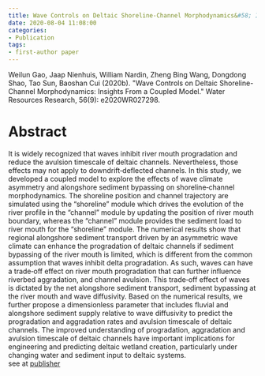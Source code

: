 ```yaml
---
title: Wave Controls on Deltaic Shoreline‐Channel Morphodynamics&#58; Insights from a Coupled Model
date: 2020-08-04 11:08:00
categories:
- Publication
tags:
- first-author paper
---
```

<p> Weilun Gao, Jaap Nienhuis, William Nardin, Zheng Bing Wang, Dongdong Shao, Tao Sun, Baoshan Cui (2020b). "Wave Controls on Deltaic Shoreline-Channel Morphodynamics: Insights From a Coupled Model." Water Resources Research, 56(9): e2020WR027298. </p>

# Abstract
It is widely recognized that waves inhibit river mouth progradation and reduce the avulsion timescale of deltaic channels. Nevertheless, those effects may not apply to downdrift‐deflected channels. In this study, we developed a coupled model to explore the effects of wave climate asymmetry and alongshore sediment bypassing on shoreline‐channel morphodynamics. The shoreline position and channel trajectory are simulated using the “shoreline” module which drives the evolution of the river profile in the “channel” module by updating the position of river mouth boundary, whereas the “channel” module provides the sediment load to river mouth for the “shoreline” module. The numerical results show that regional alongshore sediment transport driven by an asymmetric wave climate can enhance the progradation of deltaic channels if sediment bypassing of the river mouth is limited, which is different from the common assumption that waves inhibit delta progradation. As such, waves can have a trade‐off effect on river mouth progradation that can further influence riverbed aggradation, and channel avulsion. This trade‐off effect of waves is dictated by the net alongshore sediment transport, sediment bypassing at the river mouth and wave diffusivity. Based on the numerical results, we further propose a dimensionless parameter that includes fluvial and alongshore sediment supply relative to wave diffusivity to predict the progradation and aggradation rates and avulsion timescale of deltaic channels. The improved understanding of progradation, aggradation and avulsion timescale of deltaic channels have important implications for engineering and predicting deltaic wetland creation, particularly under changing water and sediment input to deltaic systems.<br/> 
see at [publisher](https://agupubs.onlinelibrary.wiley.com/doi/abs/10.1029/2020WR027298)





